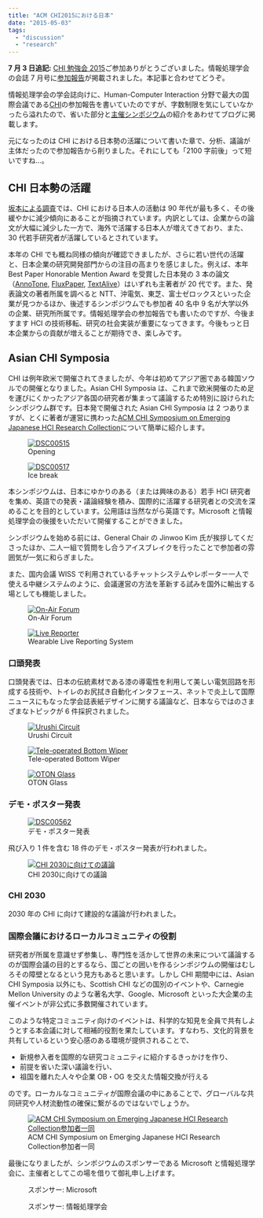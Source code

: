 ```yaml
---
title: "ACM CHI2015における日本"
date: "2015-05-03"
tags:
  - "discussion"
  - "research"
---
```


**7 月 3 日追記:** [CHI 勉強会 2015](http://hci.tokyo/seminar/chi2015/)ご参加ありがとうございました。情報処理学会の会誌 7 月号に[参加報告](http://id.nii.ac.jp/1001/00142321/)が掲載されました。本記事と合わせてどうぞ。

情報処理学会の学会誌向けに、Human-Computer Interaction 分野で最大の国際会議である[CHI](http://chi2015.acm.org/)の参加報告を書いていたのですが、字数制限を気にしていなかったら溢れたので、省いた部分と[主催シンポジウム](http://hci.tokyo)の紹介をあわせてブログに掲載します。

元になったのは CHI における日本勢の活躍について書いた章で、分析、議論が主体だったので参加報告から削りました。それにしても「2100 字前後」って短いですね…。

## CHI 日本勢の活躍

[坂本による調査](http://daisukesakamoto.jp/articles/Analysis-of-Japanese-Research-Activities-on-the-CHI-Conference)では、CHI における日本人の活動は 90 年代が最も多く、その後緩やかに減少傾向にあることが指摘されています。内訳としては、企業からの論文が大幅に減少した一方で、海外で活躍する日本人が増えてきており、また、30 代若手研究者が活躍しているとされています。

本年の CHI でも概ね同様の傾向が確認できましたが、さらに若い世代の活躍と、日本企業の研究開発部門からの注目の高まりを感じました。例えば、本年 Best Paper Honorable Mention Award を受賞した日本発の 3 本の論文（[AnnoTone](http://tealang.info/works/annotone.html), [FluxPaper](http://masaogata.com/projects/fluxpaper/), [TextAlive](http://junkato.jp/ja/textalive/)）はいずれも主著者が 20 代です。また、発表論文の著者所属を調べると NTT、沖電気、東芝、富士ゼロックスといった企業が見つかるほか、後述するシンポジウムでも参加者 40 名中 9 名が大学以外の企業、研究所所属です。情報処理学会の参加報告でも書いたのですが、今後ますます HCI の技術移転、研究の社会実装が重要になってきます。今後もっと日本企業からの貢献が増えることが期待でき、楽しみです。

## Asian CHI Symposia

CHI は例年欧米で開催されてきましたが、今年は初めてアジア圏である韓国ソウルでの開催となりました。Asian CHI Symposia は、これまで欧米開催のため足を運びにくかったアジア各国の研究者が集まって議論するため特別に設けられたシンポジウム群です。日本発で開催された Asian CHI Symposia は 2 つありますが、とくに著者が運営に携わった[ACM CHI Symposium on Emerging Japanese HCI Research Collection](http://hci.tokyo)について簡単に紹介します。

<figure className="left">
  <a href="https://junkato.jp/ja/blog/wp-content/uploads/2015/05/DSC00515.jpg"><img src="/images/DSC00515-150x150.jpg" alt="DSC00515" /></a>
  <figcaption>Opening</figcaption>
</figure>

<figure className="left">
  <a href="https://junkato.jp/ja/blog/wp-content/uploads/2015/05/DSC00517.jpg"><img src="/images/DSC00517-150x150.jpg" alt="DSC00517" /></a>
  <figcaption>Ice break</figcaption>
</figure>

本シンポジウムは、日本にゆかりのある（または興味のある）若手 HCI 研究者を集め、英語での発表・議論経験を積み、国際的に活躍する研究者との交流を深めることを目的としています。公用語は当然ながら英語です。Microsoft と情報処理学会の後援をいただいて開催することができました。

シンポジウムを始める前には、General Chair の Jinwoo Kim 氏が挨拶してくださったほか、二人一組で質問をし合うアイスブレイクを行ったことで参加者の雰囲気が一気に和らぎました。

また、国内会議 WISS で利用されているチャットシステムやレポーター一人で使える中継システムのように、会議運営の方法を革新する試みを国外に輸出する場としても機能しました。

<figure className="left">
  <a href="https://junkato.jp/ja/blog/wp-content/uploads/2015/05/DSC00518.jpg"><img src="/images/DSC00518-300x200.jpg" alt="On-Air Forum" /></a>
  <figcaption>On-Air Forum</figcaption>
</figure>

<figure className="left">
  <a href="https://junkato.jp/ja/blog/wp-content/uploads/2015/05/DSC00524.jpg"><img src="/images/DSC00524-300x200.jpg" alt="Live Reporter" /></a>
  <figcaption>Wearable Live Reporting System</figcaption>
</figure>

### 口頭発表

口頭発表では、日本の伝統素材である漆の導電性を利用して美しい電気回路を形成する技術や、トイレのお尻拭き自動化インタフェース、ネットで炎上して国際ニュースにもなった学会誌表紙デザインに関する議論など、日本ならではのさまざまなトピックが 6 件採択されました。

<figure className="left">
  <a href="https://junkato.jp/ja/blog/wp-content/uploads/2015/05/DSC00534.jpg"><img src="/images/DSC00534-150x150.jpg" alt="Urushi Circuit" /></a>
  <figcaption>Urushi Circuit</figcaption>
</figure>

<figure className="left">
  <a href="https://junkato.jp/ja/blog/wp-content/uploads/2015/05/DSC00531.jpg"><img src="/images/DSC00531-150x150.jpg" alt="Tele-operated Bottom Wiper" /></a>
  <figcaption>Tele-operated Bottom Wiper</figcaption>
</figure>

<figure className="left">
  <a href="https://junkato.jp/ja/blog/wp-content/uploads/2015/05/DSC00550.jpg"><img src="/images/DSC00550-150x150.jpg" alt="OTON Glass" /></a>
  <figcaption>OTON Glass</figcaption>
</figure>

### デモ・ポスター発表

<figure className="center">
  <a href="https://junkato.jp/ja/blog/wp-content/uploads/2015/05/DSC00562.jpg"><img src="/images/DSC00562-1024x682.jpg" alt="DSC00562" /></a>
  <figcaption>デモ・ポスター発表</figcaption>
</figure>

飛び入り 1 件を含む 18 件のデモ・ポスター発表が行われました。

<figure className="right">
  <a href="https://junkato.jp/ja/blog/wp-content/uploads/2015/05/DSC00564.jpg"><img src="/images/DSC00564-300x119.jpg" alt="CHI 2030に向けての議論" /></a>
  <figcaption>CHI 2030に向けての議論</figcaption>
</figure>

### CHI 2030

2030 年の CHI に向けて建設的な議論が行われました。

### 国際会議におけるローカルコミュニティの役割

研究者が所属を意識せず参集し、専門性を活かして世界の未来について議論するのが国際会議の目的とするなら、国ごとの囲いを作るシンポジウムの開催はむしろその障壁となるという見方もあると思います。しかし CHI 期間中には、Asian CHI Symposia 以外にも、Scottish CHI などの国別のイベントや、Carnegie Mellon University のような著名大学、Google、Microsoft といった大企業の主催イベントが非公式に多数開催されています。

このような特定コミュニティ向けのイベントは、科学的な知見を全員で共有しようとする本会議に対して相補的役割を果たしています。すなわち、文化的背景を共有しているという安心感のある環境が提供されることで、

- 新規参入者を国際的な研究コミュニティに紹介するきっかけを作り、
- 前提を省いた深い議論を行い、
- 祖国を離れた人々や企業 OB・OG を交えた情報交換が行える

のです。ローカルなコミュニティが国際会議の中にあることで、グローバルな共同研究や人材流動性の確保に繋がるのではないでしょうか。

<figure className="center">
  <a href="https://junkato.jp/ja/blog/wp-content/uploads/2015/05/DSC00573.jpg"><img src="/images/DSC00573-1024x682.jpg" alt="ACM CHI Symposium on Emerging Japanese HCI Research Collection参加者一同" /></a>
  <figcaption>ACM CHI Symposium on Emerging Japanese HCI Research Collection参加者一同</figcaption>
</figure>

最後になりましたが、シンポジウムのスポンサーである Microsoft と情報処理学会に、主催者としてこの場を借りて御礼申し上げます。

<figure className="left">
  <a href="http://www.microsoft.com/"><img src="/images/sponsor-msft.png" alt="" /></a>
  <figcaption>スポンサー: Microsoft</figcaption>
</figure>

<figure className="left">
  <a href="https://www.ipsj.or.jp/"><img src="/images/sponsor-ipsj.png" alt="" /></a>
  <figcaption>スポンサー: 情報処理学会</figcaption>
</figure>
